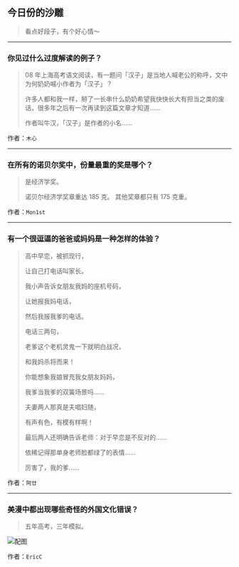 ## 今日份的沙雕

> 看点好段子，有个好心情～


 
---

### 你见过什么过度解读的例子？

> 08 年上海高考语文阅读，有一题问「汉子」是当地人喊老公的称呼，文中为何奶奶喊小作者为「汉子」？
> 
> 许多人都和我一样，掰了一长串什么奶奶希望我快快长大有担当之类的废话，很多年之后有一次再读到这篇文章才知道……
> 
> 作者叫牛汉，「汉子」是作者的小名……


作者：`木心`

---

### 在所有的诺贝尔奖中，份量最重的奖是哪个？

> 是经济学奖。
> 
> 诺贝尔经济学奖章重达 185 克。 其他奖章都只有 175 克重。


作者：`Mon1st`

---

### 有一个很逗逼的爸爸或妈妈是一种怎样的体验？

> 高中早恋，被抓现行，
> 
> 让自己打电话叫家长。
> 
> 我小声告诉女朋友我妈的座机号码，
> 
> 让她报我妈电话，
> 
> 然后我报我爹的电话。
> 
> 电话三两句，
> 
> 老爹这个老机灵鬼一下就明白战况，
> 
> 和我妈杀将而来！
> 
> 你能想象我娘冒充我女朋友妈妈，
> 
> 我爹当我爹的双簧场景吗……
> 
> 夫妻两人那真是夫唱妇随，
> 
> 有声有色，有模有样啊！
> 
> 最后两人还明确告诉老师：对于早恋是不反对的……
> 
> 依稀记得那单身老师脸都绿了的表情……
> 
> 厉害了，我的爹……


作者：`阿廿`

---

### 美漫中都出现哪些奇怪的外国文化错误？

> 五年高考，三年模拟。



![配图](http://pic1.zhimg.com/70/70798dce388450dcca80df6133714c94_b.jpg)


作者：`EricC`
